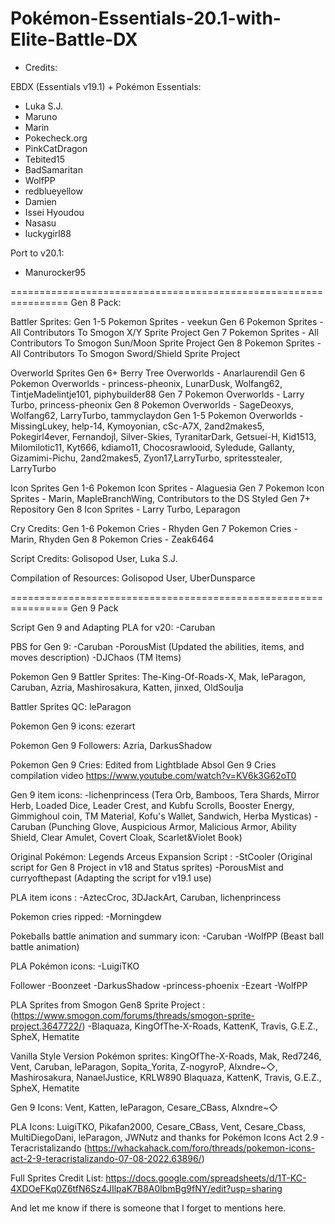 # Pokémon-Essentials-20.1-with-Elite-Battle-DX

- Credits:

EBDX (Essentials v19.1) + Pokémon Essentials:
- Luka S.J.
- Maruno
- Marin
- Pokecheck.org
- PinkCatDragon
- Tebited15
- BadSamaritan
- WolfPP
- redblueyellow
- Damien
- Issei Hyoudou
- Nasasu
- luckygirl88

Port to v20.1:

- Manurocker95

================================================================
Gen 8 Pack:

Battler Sprites:
Gen 1-5 Pokemon Sprites      - veekun
Gen 6 Pokemon Sprites        - All Contributors To Smogon X/Y Sprite Project
Gen 7 Pokemon Sprites        - All Contributors To Smogon Sun/Moon Sprite Project
Gen 8 Pokemon Sprites        - All Contributors To Smogon  Sword/Shield Sprite Project

Overworld Sprites
Gen 6+ Berry Tree Overworlds - Anarlaurendil
Gen 6 Pokemon Overworlds     - princess-pheonix, LunarDusk, Wolfang62, TintjeMadelintje101, piphybuilder88
Gen 7 Pokemon Overworlds     - Larry Turbo, princess-pheonix
Gen 8 Pokemon Overworlds     - SageDeoxys, Wolfang62, LarryTurbo, tammyclaydon
Gen 1-5 Pokemon Overworlds   - MissingLukey, help-14, Kymoyonian, cSc-A7X, 2and2makes5, Pokegirl4ever, Fernandojl, Silver-Skies, TyranitarDark, Getsuei-H, Kid1513, Milomilotic11, Kyt666, kdiamo11, Chocosrawlooid, Syledude, Gallanty, Gizamimi-Pichu, 2and2makes5, Zyon17,LarryTurbo, spritesstealer, LarryTurbo

Icon Sprites
Gen 1-6 Pokemon Icon Sprites - Alaguesia
Gen 7 Pokemon Icon Sprites   - Marin, MapleBranchWing, Contributors to the DS Styled Gen 7+ Repository
Gen 8 Icon Sprites           - Larry Turbo, Leparagon

Cry Credits:
Gen 1-6 Pokemon Cries        - Rhyden
Gen 7 Pokemon Cries          - Marin, Rhyden
Gen 8 Pokemon Cries          - Zeak6464

Script Credits:
Golisopod User, Luka S.J.

Compilation of Resources:
Golisopod User, UberDunsparce

================================================================
Gen 9 Pack

Script Gen 9 and Adapting PLA for v20:
-Caruban

PBS for Gen 9:
-Caruban
-PorousMist (Updated the abilities, items, and moves description)
-DJChaos (TM Items)

Pokemon Gen 9 Battler Sprites:
The-King-Of-Roads-X, Mak, leParagon, Caruban, Azria, Mashirosakura, Katten, jinxed, OldSoulja

Battler Sprites QC:
leParagon

Pokemon Gen 9 icons:
ezerart

Pokemon Gen 9 Followers:
Azria, DarkusShadow 

Pokemon Gen 9 Cries:
Edited from Lightblade Absol Gen 9 Cries compilation video
https://www.youtube.com/watch?v=KV6k3G62oT0

Gen 9 item icons:
-lichenprincess (Tera Orb, Bamboos, Tera Shards, Mirror Herb, Loaded Dice, Leader Crest, and Kubfu Scrolls, Booster Energy, Gimmighoul coin, TM Material, Kofu's Wallet, Sandwich, Herba Mysticas)
-Caruban (Punching Glove, Auspicious Armor, Malicious Armor, Ability Shield, Clear Amulet, Covert Cloak, Scarlet&Violet Book)

Original Pokémon: Legends Arceus Expansion Script :
-StCooler (Original script for Gen 8 Project in v18 and Status sprites)
-PorousMist and curryofthepast (Adapting the script for v19.1 use)

PLA item icons :
-AztecCroc, 3DJackArt, Caruban, lichenprincess

Pokemon cries ripped:
-Morningdew

Pokeballs battle animation and summary icon:
-Caruban
-WolfPP (Beast ball battle animation)

PLA Pokémon icons:
-LuigiTKO

Follower
-Boonzeet
-DarkusShadow
-princess-phoenix
-Ezeart
-WolfPP

PLA Sprites from Smogon Gen8 Sprite Project :
(https://www.smogon.com/forums/threads/smogon-sprite-project.3647722/)
-Blaquaza, KingOfThe-X-Roads, KattenK, Travis, G.E.Z., SpheX, Hematite


Vanilla Style Version
Pokémon sprites:
KingOfThe-X-Roads, Mak, Red7246, Vent, Caruban, leParagon, Sopita_Yorita, Z-nogyroP, 
Alxndre~◇, Mashirosakura, NanaelJustice, KRLW890
Blaquaza, KattenK, Travis, G.E.Z., SpheX, Hematite

Gen 9 Icons:
Vent, Katten, leParagon, Cesare_CBass, Alxndre~◇

PLA Icons:
LuigiTKO, Pikafan2000, Cesare_CBass, Vent, Cesare_Cbass, MultiDiegoDani, leParagon, JWNutz
and thanks for 
Pokémon Icons Act 2.9 - Teracristalizando
(https://whackahack.com/foro/threads/pokemon-icons-act-2-9-teracristalizando-07-08-2022.63896/)

Full Sprites Credit List:
https://docs.google.com/spreadsheets/d/1T-KC-4XDOeFKq0Z6tfN6Sz4JIlpaK7B8A0lbmBg9fNY/edit?usp=sharing

And let me know if there is someone that I forget to mentions here.